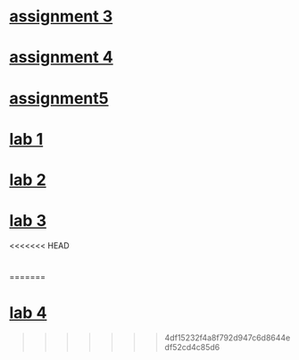 # [assignment 3](https://github.com/manishshresth-19/wt-lab-assignment/tree/master/Assignment/Assignment3)
# [assignment 4](https://github.com/manishshresth-19/wt-lab-assignment/tree/master/Assignment/assignment%204)
# [assignment5](https://shresthamanish2003.com.np)
# [lab 1](https://github.com/manishshresth-19/wt-lab-assignment/tree/master/Lab/lab%201)
# [lab 2](https://github.com/manishshresth-19/wt-lab-assignment/tree/master/Lab/lab%202)
# [lab 3](https://github.com/manishshresth-19/wt-lab-assignment/tree/master/Lab/lab%203)
<<<<<<< HEAD
# 
=======
# [lab 4](https://github.com/manishshresth-19/wt-lab-assignment/tree/master/Lab/lab%204)
>>>>>>> 4df15232f4a8f792d947c6d8644edf52cd4c85d6
